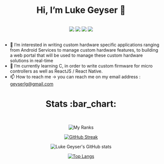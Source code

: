 <h1 align="center">Hi, I’m Luke Geyser 👋</h1>
<br/>
<div align="center">
     <a href="https://www.linkedin.com/in/luke-geyser-760683195/"><img src="https://img.shields.io/badge/LinkedIn-0077B5?style=for-the-badge&logo=linkedin&logoColor=white"/></a>
     <a href="https://github.com/LukeGeyser"><img src="https://img.shields.io/badge/GitHub-000000?style=for-the-badge&logo=GitHub&logoColor=white" /></a>
     <a href="https://www.instagram.com/g.eyser/"><img src="https://img.shields.io/badge/Instagram-E4405F?style=for-the-badge&logo=instagram&logoColor=white"/></a>
     <a href="https://www.codewars.com/users/LukeGeyser"><img src="https://img.shields.io/badge/Codewars-B1361E?style=for-the-badge&logo=Codewars&logoColor=white"/></a>
</div>

<br/>

- 👀 I’m interested in writing custom hardware specific applications ranging from Android Services to manage custom hardware features, to building a web 
     portal that will be used to manage these custom hardware solutions in real-time
- 🌱 I’m currently learning C, in order to write custom firmware for micro controllers as well as ReactJS / React Native.
- 📫 How to reach me -> you can reach me on my email address : geyserlg@gmail.com

<h1 align="center">Stats :bar_chart:</h1>
<br/>

<div align="center">

![My Ranks](https://github-profile-trophy.vercel.app/?username=LukeGeyser&theme=radical)
     
[![GitHub Streak](http://github-readme-streak-stats.herokuapp.com?user=LukeGeyser&theme=radical&date_format=M%20j%5B%2C%20Y%5D)](https://git.io/streak-stats)
     
![Luke Geyser's GitHub stats](https://github-readme-stats.vercel.app/api?username=LukeGeyser&show_icons=true&theme=radical&langs_count=10)

[![Top Langs](https://github-readme-stats.vercel.app/api/top-langs/?username=LukeGeyser&count_private=true&show_icons=true&layout=compact&theme=radical)](https://github.com/LukeGeyser/github-readme-stats)
     
</div>

<!---
LukeGeyser/LukeGeyser is a ✨ special ✨ repository because its `README.md` (this file) appears on your GitHub profile.
You can click the Preview link to take a look at your changes.
--->
